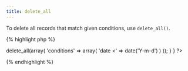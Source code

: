 ```yaml
---
title: delete_all
---
```

To delete all records that match given conditions, use `delete_all()`.

{% highlight php %}
<?php

class Event extends MvcModel {
  
  public function delete_past_events() {
    $this->delete_all(array(
      'conditions' => array(
        'date <' => date('Y-m-d')
      )
    ));
  }
  
}

?>
{% endhighlight %}

